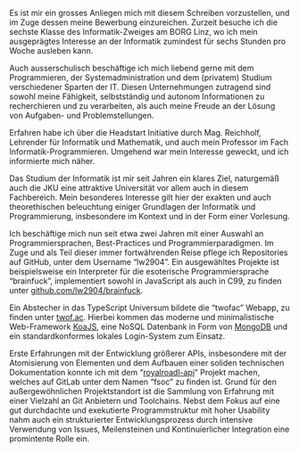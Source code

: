 Es ist mir ein grosses Anliegen mich mit diesem Schreiben vorzustellen, und im Zuge dessen meine Bewerbung einzureichen. Zurzeit besuche ich die sechste Klasse des Informatik-Zweiges am BORG Linz, wo ich mein ausgeprägtes Interesse an der Informatik zumindest für sechs Stunden pro Woche ausleben kann. 

Auch ausserschulisch beschäftige ich mich liebend gerne mit dem Programmieren, der Systemadministration und dem (privatem) Studium verschiedener Sparten der IT. Diesen Unternehmungen zutragend sind sowohl meine Fähigkeit, selbstständig und autonom Informationen zu recherchieren und zu verarbeiten, als auch meine Freude an der Lösung von Aufgaben- und Problemstellungen.

Erfahren habe ich über die Headstart Initiative durch Mag. Reichholf, Lehrender für Informatik und Mathematik, und auch mein Professor im Fach Informatik-Programmieren. Umgehend war mein Interesse geweckt, und ich informierte mich näher.

Das Studium der Informatik ist mir seit Jahren ein klares Ziel, naturgemäß auch die JKU eine attraktive Universität vor allem auch in diesem Fachbereich. Mein besonderes Interesse gilt hier der exakten und auch theorethischen beleuchtung einiger Grundlagen der Informatik und Programmierung, insbesondere im Kontext und in der Form einer Vorlesung. 

Ich beschäftige mich nun seit etwa zwei Jahren mit einer Auswahl an Programmiersprachen, Best-Practices und Programmierparadigmen. Im Zuge und als Teil dieser immer fortwährenden Reise pflege ich Repositories auf GitHub, unter dem Username “lw2904”. Ein ausgewähltes Projekte ist beispielsweise ein Interpreter für die esoterische Programmiersprache “brainfuck”, implementiert sowohl in JavaScript als auch in C99, zu finden unter [github.com/lw2904/brainfuck](https://github.com/LW2904/brainfuck).

Ein Abstecher in das TypeScript Universum bildete die “twofac” Webapp, zu finden unter [twof.ac](https://twof.ac). Hierbei kommen das moderne und minimalistische Web-Framework [KoaJS](https://koajs.com/), eine NoSQL Datenbank in Form von [MongoDB](https://koajs.com/) und ein standardkonformes lokales Login-System zum Einsatz. 

Erste Erfahrungen mit der Entwicklung größerer APIs, insbesondere mit der Atomisierung von Elementen und dem Aufbauen einer soliden technischen Dokumentation konnte ich mit dem “[royalroadl-api](https://gitlab.com/fsoc/royalroadl-api)” Projekt machen, welches auf GitLab unter dem Namen “fsoc” zu finden ist. Grund für den außergewöhnlichen Projektstandort ist die Sammlung von Erfahrung mit einer Vielzahl an Git Anbietern und Toolchains. Nebst dem Fokus auf eine gut durchdachte und exekutierte Programmstruktur mit hoher Usability nahm auch ein strukturierter Entwicklungsprozess durch intensive Verwendung von Issues, Meilensteinen und Kontinuierlicher Integration eine promintente Rolle ein.